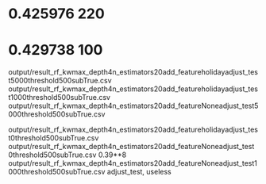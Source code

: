 # 0.425976 220
# 
# 0.429738 100
output/result_rf_kwmax_depth4n_estimators20add_featureholidayadjust_test5000threshold500subTrue.csv
output/result_rf_kwmax_depth4n_estimators20add_featureholidayadjust_test1000threshold500subTrue.csv
output/result_rf_kwmax_depth4n_estimators20add_featureNoneadjust_test5000threshold500subTrue.csv

output/result_rf_kwmax_depth4n_estimators20add_featureholidayadjust_test0threshold500subTrue.csv  
output/result_rf_kwmax_depth4n_estimators20add_featureNoneadjust_test0threshold500subTrue.csv   0.39**8
output/result_rf_kwmax_depth4n_estimators20add_featureNoneadjust_test1000threshold500subTrue.csv adjust_test, useless
